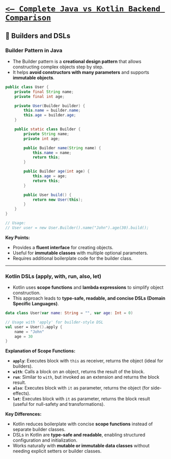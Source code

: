 # [`<— Complete Java vs Kotlin Backend Comparison`](../README.md)

## 🧱 Builders and DSLs

### Builder Pattern in Java

- The Builder pattern is a **creational design pattern** that allows constructing complex objects step by step.
- It helps **avoid constructors with many parameters** and supports **immutable objects**.

```java
public class User {
    private final String name;
    private final int age;

    private User(Builder builder) {
        this.name = builder.name;
        this.age = builder.age;
    }

    public static class Builder {
        private String name;
        private int age;

        public Builder name(String name) {
            this.name = name;
            return this;
        }

        public Builder age(int age) {
            this.age = age;
            return this;
        }

        public User build() {
            return new User(this);
        }
    }
}

// Usage:
// User user = new User.Builder().name("John").age(30).build();
```

**Key Points:**

- Provides a **fluent interface** for creating objects.
- Useful for **immutable classes** with multiple optional parameters.
- Requires additional boilerplate code for the builder class.

---

### Kotlin DSLs (apply, with, run, also, let)

- Kotlin uses **scope functions** and **lambda expressions** to simplify object construction.
- This approach leads to **type-safe, readable, and concise DSLs (Domain Specific Languages)**.

```kotlin
data class User(var name: String = "", var age: Int = 0)

// Usage with 'apply' for builder-style DSL
val user = User().apply {
    name = "John"
    age = 30
}
```

**Explanation of Scope Functions:**

- **`apply`**: Executes block with `this` as receiver, returns the object (ideal for builders).
- **`with`**: Calls a block on an object, returns the result of the block.
- **`run`**: Similar to `with`, but invoked as an extension and returns the block result.
- **`also`**: Executes block with `it` as parameter, returns the object (for side-effects).
- **`let`**: Executes block with `it` as parameter, returns the block result (useful for null-safety and transformations).

**Key Differences:**

- Kotlin reduces boilerplate with concise **scope functions** instead of separate builder classes.
- DSLs in Kotlin are **type-safe and readable**, enabling structured configuration and initialization.
- Works naturally with **mutable or immutable data classes** without needing explicit setters or builder classes.
